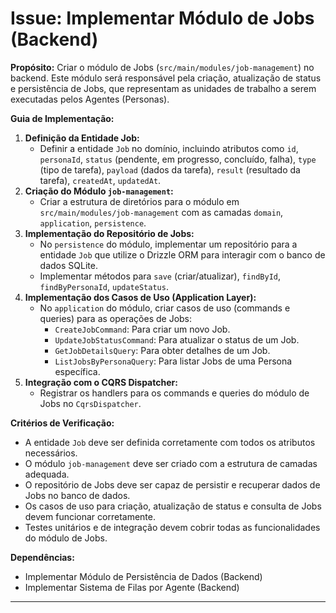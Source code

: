 # Issue: Implementar Módulo de Jobs (Backend)

**Propósito:**
Criar o módulo de Jobs (`src/main/modules/job-management`) no backend. Este módulo será responsável pela criação, atualização de status e persistência de Jobs, que representam as unidades de trabalho a serem executadas pelos Agentes (Personas).

**Guia de Implementação:**
1.  **Definição da Entidade Job:**
    *   Definir a entidade `Job` no domínio, incluindo atributos como `id`, `personaId`, `status` (pendente, em progresso, concluído, falha), `type` (tipo de tarefa), `payload` (dados da tarefa), `result` (resultado da tarefa), `createdAt`, `updatedAt`.
2.  **Criação do Módulo `job-management`:**
    *   Criar a estrutura de diretórios para o módulo em `src/main/modules/job-management` com as camadas `domain`, `application`, `persistence`.
3.  **Implementação do Repositório de Jobs:**
    *   No `persistence` do módulo, implementar um repositório para a entidade `Job` que utilize o Drizzle ORM para interagir com o banco de dados SQLite.
    *   Implementar métodos para `save` (criar/atualizar), `findById`, `findByPersonaId`, `updateStatus`.
4.  **Implementação dos Casos de Uso (Application Layer):**
    *   No `application` do módulo, criar casos de uso (commands e queries) para as operações de Jobs:
        *   `CreateJobCommand`: Para criar um novo Job.
        *   `UpdateJobStatusCommand`: Para atualizar o status de um Job.
        *   `GetJobDetailsQuery`: Para obter detalhes de um Job.
        *   `ListJobsByPersonaQuery`: Para listar Jobs de uma Persona específica.
5.  **Integração com o CQRS Dispatcher:**
    *   Registrar os handlers para os commands e queries do módulo de Jobs no `CqrsDispatcher`.

**Critérios de Verificação:**
*   A entidade `Job` deve ser definida corretamente com todos os atributos necessários.
*   O módulo `job-management` deve ser criado com a estrutura de camadas adequada.
*   O repositório de Jobs deve ser capaz de persistir e recuperar dados de Jobs no banco de dados.
*   Os casos de uso para criação, atualização de status e consulta de Jobs devem funcionar corretamente.
*   Testes unitários e de integração devem cobrir todas as funcionalidades do módulo de Jobs.

**Dependências:**
*   Implementar Módulo de Persistência de Dados (Backend)
*   Implementar Sistema de Filas por Agente (Backend)

---